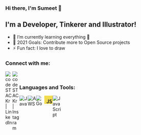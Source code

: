 ### Hi there, I'm Sumeet 👋

## I'm a Developer, Tinkerer and Illustrator!

- 🌱 I’m currently learning everything 🤣
- 🥅 2021 Goals: Contribute more to Open Source projects
- ⚡ Fun fact: I love to draw

### Connect with me:

[<img align="left" alt="codeSTACKr | LinkedIn" width="22px" src="https://cdn.jsdelivr.net/npm/simple-icons@v3/icons/linkedin.svg" />][linkedin]
[<img align="left" alt="codeSTACKr | Instagram" width="22px" src="https://cdn.jsdelivr.net/npm/simple-icons@v3/icons/instagram.svg" />][instagram]

<br/>

### Languages and Tools:

<img align="left" alt="Java" width="26px" src="https://user-images.githubusercontent.com/33263014/135703972-9bd259f8-d93e-441d-b149-2a63b8f2f5f2.png" />
<img align="left" alt="AWS" width="26px" src="https://user-images.githubusercontent.com/33263014/135703992-7546515e-bc0e-4fb6-b890-bd8fcdababce.png" />
<img align="left" alt="Go" width="26px" src="https://user-images.githubusercontent.com/33263014/135704005-adfc1c4e-9568-4423-ace7-b699e6b74c46.png" />
<img align="left" alt="JavaScript" width="26px" src="https://raw.githubusercontent.com/github/explore/80688e429a7d4ef2fca1e82350fe8e3517d3494d/topics/javascript/javascript.png" />
<img align="left" alt="JavaScript" width="26px" src="https://user-images.githubusercontent.com/33263014/135728293-175aa0fb-68a0-4c60-a6ea-658c1a4cf08b.png" />

[instagram]: https://www.instagram.com/sumeetkoli.14/
[linkedin]: https://www.linkedin.com/in/sumeet-koli-95515715a/
